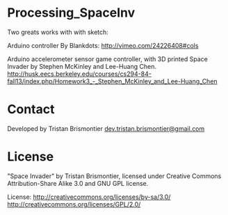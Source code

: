 Processing_SpaceInv
===================

Two greats works with with sketch:

Arduino controller By Blankdots:
http://vimeo.com/24226408#cols

Arduino accelerometer sensor game controller, with 3D printed Space Invader by Stephen McKinley and Lee-Huang Chen.
http://husk.eecs.berkeley.edu/courses/cs294-84-fall13/index.php/Homework3_-_Stephen_McKinley_and_Lee-Huang_Chen


Contact
=========
Developed by Tristan Brismontier
dev.tristan.brismontier@gmail.com

License
=========
"Space Invader" by Tristan Brismontier, 
licensed under Creative Commons Attribution-Share Alike 3.0 and GNU GPL license.

License: 
http://creativecommons.org/licenses/by-sa/3.0/
http://creativecommons.org/licenses/GPL/2.0/
